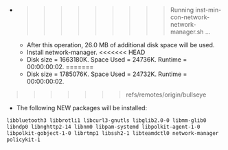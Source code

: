 * >>>>>>>>> Running inst-min-con-network-network-manager.sh ...
  * After this operation, 26.0 MB of additional disk space will be used.
  * Install network-manager.
<<<<<<< HEAD
  * Disk size = 1663180K. Space Used = 24736K. Runtime = 00:00:00:02.
=======
  * Disk size = 1785076K. Space Used = 24732K. Runtime = 00:00:00:02.
>>>>>>> refs/remotes/origin/bullseye
  * The following NEW packages will be installed:
  ```bash
libbluetooth3 libbrotli1 libcurl3-gnutls libglib2.0-0 libmm-glib0
libndp0 libnghttp2-14 libnm0 libpam-systemd libpolkit-agent-1-0
libpolkit-gobject-1-0 librtmp1 libssh2-1 libteamdctl0 network-manager
policykit-1
  ```
